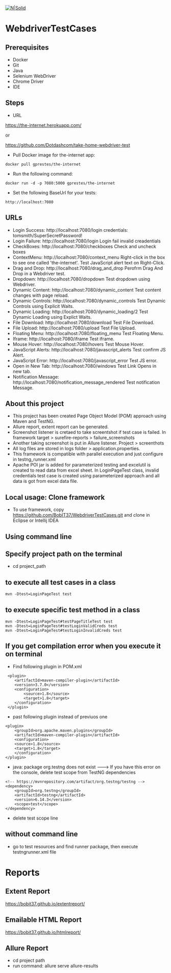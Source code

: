 [![N|Solid](https://www.bobit.us/images/bobit-logo.png)](https://bobit37.github.io/Resume/)

# WebdriverTestCases

## Prerequisites

- Docker
- Git
- Java
- Selenium WebDriver
- Chrome Driver
- IDE

## Steps

- URL

https://the-internet.herokuapp.com/

or

https://github.com/Dotdashcom/take-home-webdriver-test

- Pull Docker image for the-internet app:
```
docker pull gprestes/the-internet
```
- Run the following command:
```
docker run -d -p 7080:5000 gprestes/the-internet
```
- Set the following BaseUrl for your tests:
```
http://localhost:7080
```
## URLs

- Login Success: http://localhost:7080/login credentials: tomsmith/SuperSecretPassword!
- Login Failure: http://localhost:7080/login Login fail invalid creadentials
- CheckBoxes: http://localhost:7080/checkboxes Check and uncheck boxes 
- ContextMenu: http://localhost:7080/context_menu Right-click in the box to see one called 'the-internet'. Test JavaScript alert text on Right-Click.
- Drag and Drop: http://localhost:7080/drag_and_drop Perofrm Drag And Drop in a Webdriver test. 
- Dropdown: http://localhost:7080/dropdown Test dropdown using Webdriver.
- Dynamic Content: http://localhost:7080/dynamic_content Test content changes with page reload. 
- Dynamic Controls: http://localhost:7080/dynamic_controls Test Dynamic Controls using Explicit Waits.
- Dynamic Loading: http://localhost:7080/dynamic_loading/2 Test Dynamic Loading using Explict Waits.
- File Download: http://localhost:7080/download Test File Download.
- File Upload: http://localhost:7080/upload Test File Upload.
- Floating Menu: http://localhost:7080/floating_menu Test Floating Menu.
- Iframe: http://localhost:7080/iframe Test iframe.
- Mouse Hover: http://localhost:7080/hovers Test Mouse Hover.
- JavaScript Alerts: http://localhost:7080/javascript_alerts Test confirm JS Alert.
- JavaScript Error: http://localhost:7080/javascript_error Test JS error.
- Open in New Tab: http://localhost:7080/windows Test Link Opens in new tab.
- Notification Message: http://localhost:7080/notification_message_rendered Test notification Message.

## About this project

- This project has been created Page Object Model (POM) approach using Maven and TestNG.
- Allure report, extent report can be generated.
- Screenshot listener is cretaed to take screentshot if test case is failed. In framework target > surefire-reports > failure_screenshots
- Another taking screenshot is put in Allure listener. Project > screenthots
- All log files are stored in logs folder > application.properties.
- This framework is compatible with parallel execution and just configure in testng_runner.xml
- Apache POI jar is added for parameterized testing and excelutil is created to read data from excel sheet. In LoginPageTest class, invalid credentials test case is created using parameterized approach and all data is got from excel data file.

## Local usage: Clone framework 

- To use framework, copy https://github.com/BobIT37/WebdriverTestCases.git and clone in Eclipse or Intellij IDEA

## Using command line
## Specify project path on the terminal
- cd project_path

## to execute all test cases in a class
```
mvn -Dtest=LoginPageTest test

```


## to execute specific test method in a class
```
mvn -Dtest=LoginPageTest#testPageTitleTest test
mvn -Dtest=LoginPageTest#testLoginValidCreds test
mvn -Dtest=LoginPageTest#testLoginInvalidCreds test

```
## If you get compilation error when you execute it on terminal

- Find following plugin in POM.xml

```
 <plugin>
	<artifactId>maven-compiler-plugin</artifactId>
	<version>3.7.0</version>
	<configuration>
		<source>1.8</source>
		<target>1.8</target>
	</configuration>
 </plugin>
```
- past following plugin instead of previuos one

```
<plugin>
    <groupId>org.apache.maven.plugins</groupId>
    <artifactId>maven-compiler-plugin</artifactId>
    <configuration>
	<source>1.8</source>
	<target>1.8</target>
    </configuration>
</plugin>
```
- java: package org.testng does not exist ---> If you have this error on the console, delete test scope from TestNG dependencies
```
<!-- https://mvnrepository.com/artifact/org.testng/testng -->
<dependency>
    <groupId>org.testng</groupId>
    <artifactId>testng</artifactId>
    <version>6.14.3</version>
    <scope>test</scope>
</dependency>
```	
- delete test scope line
	
## without command line
- go to test resources and find runner package, then execute testngrunner.xml file

# Reports

## Extent Report
https://bobit37.github.io/extentreport/

## Emailable HTML Report
https://bobit37.github.io/htmlreport/

## Allure Report
- cd project path
- run command: allure serve allure-results
